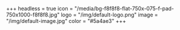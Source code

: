+++
headless = true
icon = "/media/bg-f8f8f8-flat-750x-075-f-pad-750x1000-f8f8f8.jpg"
logo = "/img/default-logo.png"
image = "/img/default-image.jpg"
color = "#5a4ae3"
+++
